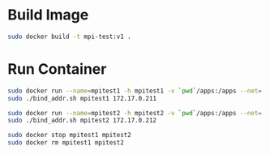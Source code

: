 
# Build Image
``` bash
sudo docker build -t mpi-test:v1 .
```

# Run Container
``` bash
sudo docker run --name=mpitest1 -h mpitest1 -v `pwd`/apps:/apps --net='none' -d -P mpi-test:v1
sudo ./bind_addr.sh mpitest1 172.17.0.211

sudo docker run --name=mpitest2 -h mpitest2 -v `pwd`/apps:/apps --net='none' -d -P mpi-test:v1
sudo ./bind_addr.sh mpitest2 172.17.0.212
```

``` bash
sudo docker stop mpitest1 mpitest2
sudo docker rm mpitest1 mpitest2
```
